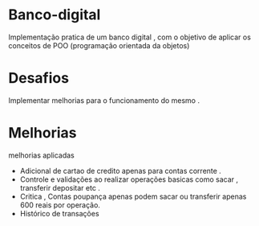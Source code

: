 # Banco-digital

Implementação pratica de um banco digital , com o objetivo de aplicar os conceitos de POO (programação orientada da objetos)

# Desafios

Implementar melhorias para o funcionamento do mesmo .

# Melhorias

melhorias aplicadas

* Adicional de cartao de credito apenas para contas corrente .
* Controle e validações ao realizar operações basicas como sacar , transferir depositar etc .
* Critica , Contas poupança apenas podem sacar ou transferir apenas 600 reais por operação.
* Histórico de transações